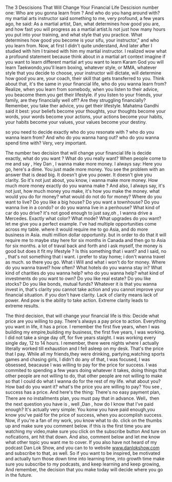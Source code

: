 The 3 Descisions That Will Change Your Financial Life 
Descision number one:
Who are you gonna learn from ?
And who do you hang around with?
my martial arts instructor said something to me, very profound, 
a few years ago, he said: As a martial artist, Dan, 
what determines how good you are, and how fast you will progress 
as a martial artist.Is not just how many hours you put into your training, 
and what style that you practice. What determines how good you become is your sifu, your instructor,"
and who you learn from.
Now, at first I didn't quite understand, And later after I studied with him I trained with him my martial instructor.
I realized wow what a profound statement because think about in a martial art context imagine if you want to learn different martial art
you want to learn Karam God you will learn Taekwondo,you'll learn boxing,
whatever style, or MMA, whatever style that you decide to choose, your instructor will dictate, will determine how good you are,
your coach, their skill that gets transferred to you. Think about that, it's the same in your financial life, who do you wanna learn from?
Realize, when you learn from somebody, when you listen to their advice, you beacome them.you get their lifestyle.
if you listen to your friends, your family, are they financially well off? Are they struggling financially?
Remember, you take ther advice, you get their lifestyle. 
Mahatma Gandhi said it best: 
your beliefs become your thoughts, 
your thoughts become your words,
your words become your actions,
your actions become your habits,
your habits become your values,
your values become your destiny.

so you need to decide exactly
who do you resonate with ? who do you wanna learn from? And who do you wanna hang out? who do you wanna spend time with?
Very, very important.

The number two decision that will change your financial life is decide exactly, what do you want ?
What do you really want? When people come to me and say , Hey Dan , I wanna make more money.
I always say: Here you go,  here's a dime. You just made more money.
You see the problem with an answer that is dead big. It doesn't give you power. It doesn't give you clarity.
So it's not just about, you know, i wanna make more money. How much more money exactly do you wanna make ?
And also,  I always say, it's not just, how much money you make, it's how you make the money.
what would you do for money? what would do not do for money? Where do you want to live? Do you like a big house?
Do you want a townhouse? Do you wanna live in a condo? or do you wanna live in a penhouse?
What kind of car do you drive? it's not good enough to just say,oh , I wanna drive a Mercedes.
Exactly what color? What mode? What upgrades do you want? let me give you a perfect example.
I've had multiple opportunities come across my table. where it would require me to go Asia,
and do more business in Asia. multi million dollar opportunity. 
but in order to do that it will require me to maybe stay here for six months in Canada and then 
go to Asia for six months. a lot of traval back and forth and i ask myself,
 the money is good but does it fit my lifestyle ? Is this something that i want?
 and I said, no , that's not something that i want.
 i prefer to stay home; i don't wanna travel as much. so there you go.
 What i Will and what i won't do for money. Where do you wanna travel? how often?
 What hotels do you wanna stay in? What kind of charities do you wanna help? who do you wanna help?
 what kind of investments do you want to own? Do you like real estate? Do you like stocks?
 Do you like bonds, mutual funds? Whatever it is that you wanna invest in, 
 that's clarity you cannot take action and you cannot improve your financial situation.
 if you don't have clarity. Lack of clarity means lack of power. And pow is the ability to take action.
 Extreme clarity leads to extreme results.

 The third decision, that will change your financial life is this: Decide what price are you willing to pay.
 There's always a pay price to action. Everything you want in life, it has a price.
 I remember the first five years, when I was building my empire,building my business, the first five years, I was working.
 I did not take a singe day off, for five years staight. I was working every single day, 12 to 14 hours.
 I remember, there were nights where I actually literally worked till exhaustion and I fell asleep on my desk.
 That's the price that I pay. While all my friends,they were drinking, partying,watching sports games and chasing girls, 
 I didn't do any of that, I was focused, I was obsessed, beacause I was willing to pay for the price for success.
 I was commited to spending a few years doing whatever it takes, doing things that other people are not willing to do,
 that other people are not willing to make so that I could do what I wanna do for the rest of my life.
 what about you? How bad do you want it? what's the price you are willing to pay? You see , success has a price.
 And here's the thing: There's no easy payment plan, There are no installments plan, you must pay that in advance. 
 Well，then the next question you have is , well ,Dan , how do I know that I've paid enough? 
 It's actually very simple: You konw you have paid enough,you know you've paid for the price of success, when you accomplish success.
 Now, if you're a fan of my work, you know what to do. click on the thumbs up and make sure you comment below.
 if this is the first time you are watching my video,make sure you click on the subscribe button And ture on nofications, ant hit that down.
 And also, comment below and let me know what other topic you want me to cover.  If you also have not heard of my podcast Dan Lok Show,
 and you can to to website www.danlokshow.com and subscribe to that, as well.  So if you want to be inspired, 
 be motivated and actually turn those down time into learning time, into growth time make sure you subscribe to my podcasts,
 and keep learning and keep growing, And remember, the decision that you make today will decide where you go in the future.







